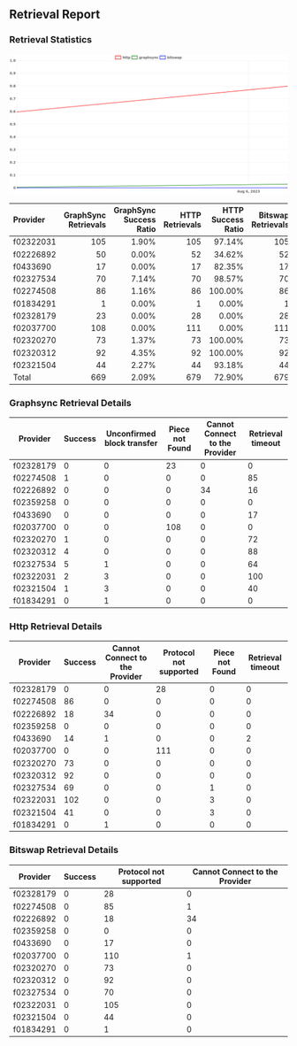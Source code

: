 ## Retrieval Report
### Retrieval Statistics
<img src="https://raw.githubusercontent.com/data-preservation-programs/filplus-checker-assets/main/filecoin-project/filecoin-plus-large-datasets/issues/2084/1691776490927.png"/>

| Provider  | GraphSync Retrievals | GraphSync Success Ratio | HTTP Retrievals | HTTP Success Ratio | Bitswap Retrievals | Bitswap Success Ratio |
| :-------- | -------------------: | ----------------------: | --------------: | -----------------: | -----------------: | --------------------: |
| f02322031 |                  105 |                   1.90% |             105 |             97.14% |                105 |                 0.00% |
| f02226892 |                   50 |                   0.00% |              52 |             34.62% |                 52 |                 0.00% |
| f0433690  |                   17 |                   0.00% |              17 |             82.35% |                 17 |                 0.00% |
| f02327534 |                   70 |                   7.14% |              70 |             98.57% |                 70 |                 0.00% |
| f02274508 |                   86 |                   1.16% |              86 |            100.00% |                 86 |                 0.00% |
| f01834291 |                    1 |                   0.00% |               1 |              0.00% |                  1 |                 0.00% |
| f02328179 |                   23 |                   0.00% |              28 |              0.00% |                 28 |                 0.00% |
| f02037700 |                  108 |                   0.00% |             111 |              0.00% |                111 |                 0.00% |
| f02320270 |                   73 |                   1.37% |              73 |            100.00% |                 73 |                 0.00% |
| f02320312 |                   92 |                   4.35% |              92 |            100.00% |                 92 |                 0.00% |
| f02321504 |                   44 |                   2.27% |              44 |             93.18% |                 44 |                 0.00% |
| Total     |                  669 |                   2.09% |             679 |             72.90% |                679 |                 0.00% |

### Graphsync Retrieval Details
| Provider  | Success | Unconfirmed block transfer | Piece not Found | Cannot Connect to the Provider | Retrieval timeout |
| --------- | ------- | -------------------------- | --------------- | ------------------------------ | ----------------- |
| f02328179 | 0       | 0                          | 23              | 0                              | 0                 |
| f02274508 | 1       | 0                          | 0               | 0                              | 85                |
| f02226892 | 0       | 0                          | 0               | 34                             | 16                |
| f02359258 | 0       | 0                          | 0               | 0                              | 0                 |
| f0433690  | 0       | 0                          | 0               | 0                              | 17                |
| f02037700 | 0       | 0                          | 108             | 0                              | 0                 |
| f02320270 | 1       | 0                          | 0               | 0                              | 72                |
| f02320312 | 4       | 0                          | 0               | 0                              | 88                |
| f02327534 | 5       | 1                          | 0               | 0                              | 64                |
| f02322031 | 2       | 3                          | 0               | 0                              | 100               |
| f02321504 | 1       | 3                          | 0               | 0                              | 40                |
| f01834291 | 0       | 1                          | 0               | 0                              | 0                 |

### Http Retrieval Details
| Provider  | Success | Cannot Connect to the Provider | Protocol not supported | Piece not Found | Retrieval timeout |
| --------- | ------- | ------------------------------ | ---------------------- | --------------- | ----------------- |
| f02328179 | 0       | 0                              | 28                     | 0               | 0                 |
| f02274508 | 86      | 0                              | 0                      | 0               | 0                 |
| f02226892 | 18      | 34                             | 0                      | 0               | 0                 |
| f02359258 | 0       | 0                              | 0                      | 0               | 0                 |
| f0433690  | 14      | 1                              | 0                      | 0               | 2                 |
| f02037700 | 0       | 0                              | 111                    | 0               | 0                 |
| f02320270 | 73      | 0                              | 0                      | 0               | 0                 |
| f02320312 | 92      | 0                              | 0                      | 0               | 0                 |
| f02327534 | 69      | 0                              | 0                      | 1               | 0                 |
| f02322031 | 102     | 0                              | 0                      | 3               | 0                 |
| f02321504 | 41      | 0                              | 0                      | 3               | 0                 |
| f01834291 | 0       | 1                              | 0                      | 0               | 0                 |

### Bitswap Retrieval Details
| Provider  | Success | Protocol not supported | Cannot Connect to the Provider |
| --------- | ------- | ---------------------- | ------------------------------ |
| f02328179 | 0       | 28                     | 0                              |
| f02274508 | 0       | 85                     | 1                              |
| f02226892 | 0       | 18                     | 34                             |
| f02359258 | 0       | 0                      | 0                              |
| f0433690  | 0       | 17                     | 0                              |
| f02037700 | 0       | 110                    | 1                              |
| f02320270 | 0       | 73                     | 0                              |
| f02320312 | 0       | 92                     | 0                              |
| f02327534 | 0       | 70                     | 0                              |
| f02322031 | 0       | 105                    | 0                              |
| f02321504 | 0       | 44                     | 0                              |
| f01834291 | 0       | 1                      | 0                              |
